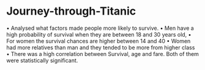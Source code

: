 # Journey-through-Titanic
 • Analysed what factors made people more likely to survive. 
 • Men have a high probability of survival when they are between 18 and 30 years old, 
 • For women the survival chances are higher between 14 and 40
 • Women had more relatives than man and they tended to be more from higher class
 • There was a high correlation between Survival, age and fare. Both of them were statistically significant. 
